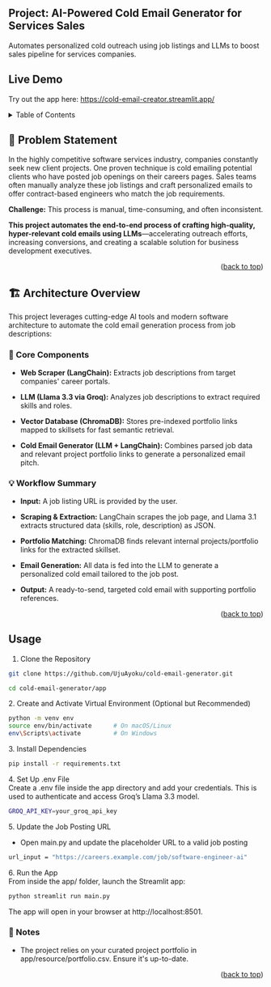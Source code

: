 <a id="readme-top"></a>

## Project: AI-Powered Cold Email Generator for Services Sales 
Automates personalized cold outreach using job listings and LLMs to boost sales pipeline for services companies.

<a name="live-demo"></a>
## Live Demo
Try out the app here: https://cold-email-creator.streamlit.app/
</br>

<!-- TABLE OF CONTENTS -->
<details>
  <summary>Table of Contents</summary>
  <ol>
    <li>
      <a href="#problem-statement">Problem Statement</a>
    </li>
    <li>
      <a href="#architecture-overview">Architecture Overview</a>
      <ul>
        <li><a href="#core-components">Core Components</a></li>
        <li><a href="#workflow-summary">Workflow Summary</a></li>
      </ul>
    </li>
    <li><a href="#live-demo">Live Demo</a></li>
    <li><a href="#usage">Usage</a></li>
    <ul>
        <li><a href="#clone-repository">Clone the Repository</a></li>
        <li><a href="#activate-venv">Create and Activate Virtual Environment (Optional but Recommended)</a></li>
        <li><a href="#install-dependencies">Install Dependencies</a></li>
        <li><a href="#.env">Set Up .env File</a></li>
        <li><a href="#job-post-url">Update the Job Posting URL</a></li>
        <li><a href="#run-app">Run the App</a></li>
      </ul>
    <li><a href="#notes">Notes</a></li>

  </ol>
</details>

<!-- PROBLEM STATEMENT -->
<a name="problem-statement"></a>
## :jigsaw: Problem Statement
In the highly competitive software services industry, companies constantly seek new client projects. One proven technique is cold emailing potential clients who have posted job openings on their careers pages. Sales teams often manually analyze these job listings and craft personalized emails to offer contract-based engineers who match the job requirements. 

**Challenge:** This process is manual, time-consuming, and often inconsistent.

**This project automates the end-to-end process of crafting high-quality, hyper-relevant cold emails using LLMs**—accelerating outreach efforts, increasing conversions, and creating a scalable solution for business development executives.

<p align="right">(<a href="#readme-top">back to top</a>)</p>

<a name="architecture-overview"></a>
## :building_construction: Architecture Overview
This project leverages cutting-edge AI tools and modern software architecture to automate the cold email generation process from job descriptions:

<a name="core-components"></a>
### :wrench: Core Components
- **Web Scraper (LangChain):** Extracts job descriptions from target companies' career portals.

- **LLM (Llama 3.3 via Groq):** Analyzes job descriptions to extract required skills and roles.

- **Vector Database (ChromaDB):** Stores pre-indexed portfolio links mapped to skillsets for fast semantic retrieval.

- **Cold Email Generator (LLM + LangChain):** Combines parsed job data and relevant project portfolio links to generate a personalized email pitch.

<a name="workflow-summary"></a>
### :bulb: Workflow Summary
- **Input:** A job listing URL is provided by the user.

- **Scraping & Extraction:** LangChain scrapes the job page, and Llama 3.1 extracts structured data (skills, role, description) as JSON.

- **Portfolio Matching:** ChromaDB finds relevant internal projects/portfolio links for the extracted skillset.

- **Email Generation:** All data is fed into the LLM to generate a personalized cold email tailored to the job post.

- **Output:** A ready-to-send, targeted cold email with supporting portfolio references.

<p align="right">(<a href="#readme-top">back to top</a>)</p>

<a name="usage"></a>
## Usage
<a name="clone-repository"></a>
1. Clone the Repository
```sh
git clone https://github.com/UjuAyoku/cold-email-generator.git

cd cold-email-generator/app
```

<a name="activate-virtual-env"></a>
2. Create and Activate Virtual Environment (Optional but Recommended)
```sh
python -m venv env
source env/bin/activate      # On macOS/Linux
env\Scripts\activate         # On Windows
```

<a name="install-dependencies"></a>
3. Install Dependencies
```sh
pip install -r requirements.txt
```

<a name=".env"></a>
4. Set Up .env File </br>
Create a .env file inside the app directory and add your credentials. This is used to authenticate and access Groq’s Llama 3.3 model.
```sh
GROQ_API_KEY=your_groq_api_key
```

<a name="job-post-url"></a>
5. Update the Job Posting URL </br>
* Open main.py and update the placeholder URL to a valid job posting
```sh
url_input = "https://careers.example.com/job/software-engineer-ai"
```

<a name="run-app"></a>
6. Run the App </br>
From inside the app/ folder, launch the Streamlit app:
```sh
python streamlit run main.py
```
The app will open in your browser at http://localhost:8501.

<a name="notes"></a>
### :pushpin: Notes
- The project relies on your curated project portfolio in app/resource/portfolio.csv. Ensure it's up-to-date.

<p align="right">(<a href="#readme-top">back to top</a>)</p>
